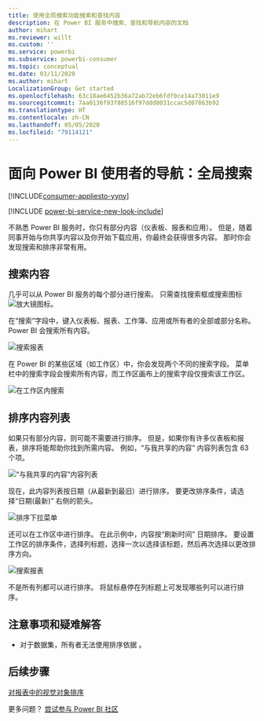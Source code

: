 ```yaml
---
title: 使用全局搜索功能搜索和查找内容
description: 在 Power BI 服务中搜索、查找和导航内容的文档
author: mihart
ms.reviewer: willt
ms.custom: ''
ms.service: powerbi
ms.subservice: powerbi-consumer
ms.topic: conceptual
ms.date: 03/11/2020
ms.author: mihart
LocalizationGroup: Get started
ms.openlocfilehash: 63c18ae6452b36a72ab72eb6fdf0ce14a73011e9
ms.sourcegitcommit: 7aa0136f93f88516f97ddd8031ccac5d07863b92
ms.translationtype: HT
ms.contentlocale: zh-CN
ms.lasthandoff: 05/05/2020
ms.locfileid: "79114121"
---
```

# <a name="navigation-for-power-bi-consumers-global-search"></a>面向 Power BI 使用者的导航：全局搜索

[!INCLUDE[consumer-appliesto-yyny](../includes/consumer-appliesto-yyny.md)]

[!INCLUDE [power-bi-service-new-look-include](../includes/power-bi-service-new-look-include.md)]


不熟悉 Power BI 服务时，你只有部分内容（仪表板、报表和应用）。 但是，随着同事开始与你共享内容以及你开始下载应用，你最终会获得很多内容。 那时你会发现搜索和排序非常有用。

## <a name="searching-for-content"></a>搜索内容
 几乎可以从 Power BI 服务的每个部分进行搜索。 只需查找搜索框或搜索图标 ![放大镜图标](./media/end-user-search-sort/power-bi-search-icon.png)。

 在“搜索”字段中，键入仪表板、报表、工作簿、应用或所有者的全部或部分名称。 Power BI 会搜索所有内容。 

 ![搜索报表](./media/end-user-search-sort/power-bi-search-field.png) 

 在 Power BI 的某些区域（如工作区）中，你会发现两个不同的搜索字段。 菜单栏中的搜索字段会搜索所有内容，而工作区画布上的搜索字段仅搜索该工作区。

 ![在工作区内搜索](./media/end-user-search-sort/power-bi-search-fields.png) 

## <a name="sorting-content-lists"></a>排序内容列表

如果只有部分内容，则可能不需要进行排序。  但是，如果你有许多仪表板和报表，排序将能帮助你找到所需内容。 例如，“与我共享的内容”  内容列表包含 63 个项。 

![“与我共享的内容”内容列表](./media/end-user-search-sort/power-bi-long-lists.png)

现在，此内容列表按日期（从最新到最旧）进行排序。 要更改排序条件，请选择“日期(最新)”  右侧的箭头。

![排序下拉菜单](./media/end-user-search-sort/power-bi-sort-date.png)


还可以在工作区中进行排序。 在此示例中，内容按“刷新时间”  日期排序。 要设置工作区的排序条件，选择列标题，选择一次以选择该标题，然后再次选择以更改排序方向。 

![搜索报表](./media/end-user-search-sort/power-bi-workspace-sort.png)

不是所有列都可以进行排序。 将鼠标悬停在列标题上可发现哪些列可以进行排序。


## <a name="considerations-and-troubleshooting"></a>注意事项和疑难解答
* 对于数据集，所有者无法使用排序依据  。

## <a name="next-steps"></a>后续步骤
[对报表中的视觉对象排序](end-user-change-sort.md)

更多问题？ [尝试参与 Power BI 社区](https://community.powerbi.com/)
